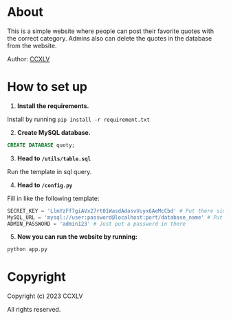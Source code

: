 # About

This is a simple website where people can post their favorite  quotes with the correct category. Admins also can delete the quotes in the database from the website.

Author: [CCXLV](https://github.com/CCXLV)



# How to set up
1. **Install the requirements.**

Install by running `pip install -r requirement.txt`

2. **Create MySQL database.**

```sql
CREATE DATABASE quoty;
```

3. **Head to `/utils/table.sql`**

Run the template in sql query.

4. **Head to `/config.py`** 

Fill in like the following template:

```py
SECRET_KEY = 'LlmYzFf7giAVx27rt01WasdAdasvVuyx6AeMcCbd' # Put there simple string.
MySQL_URL = 'mysql://user:password@localhost:port/database_name' # Put your MySQL URL
ADMIN_PASSWORD = 'admin123' # Just put a password in there
```
5. **Now you can run the website by running:**

```sh
python app.py
```

# Copyright

Copyright (c) 2023 CCXLV

All rights reserved.
